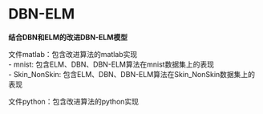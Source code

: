 # DBN-ELM
**结合DBN和ELM的改进DBN-ELM模型**  

文件matlab：包含改进算法的matlab实现  
        - mnist: 包含ELM、DBN、DBN-ELM算法在mnist数据集上的表现  
        - Skin_NonSkin: 包含ELM、DBN、DBN-ELM算法在Skin_NonSkin数据集上的表现

文件python：包含改进算法的python实现  
